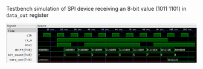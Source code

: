 Testbench simulation of SPI device receiving an 8-bit value (1011 1101) in `data_out` register

![simulation screenshot](/assets/simulation_8b.png)
